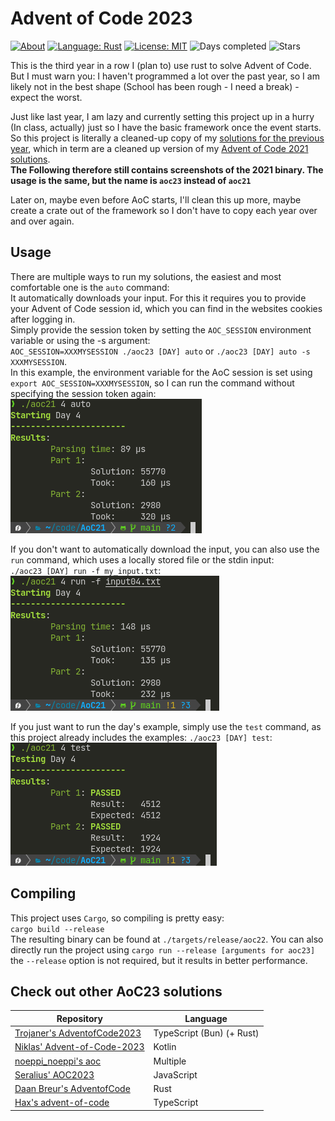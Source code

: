# Advent of Code 2023

[![About](https://img.shields.io/badge/Advent%20of%20Code-2023-brightgreen?style=flat-square)](https://adventofcode.com/2023/about)
[![Language: Rust](https://img.shields.io/badge/Language-Rust-orange.svg?style=flat-square)](https://en.wikipedia.org/wiki/Rust_(programming_language))
[![License: MIT](https://img.shields.io/badge/License-MIT-blue.svg?style=flat-square)](https://mit-license.org/)
![Days completed](https://img.shields.io/badge/Days%20completed-7-red?style=flat-square)
![Stars](https://img.shields.io/badge/Stars-14-yellow?style=flat-square)

This is the third year in a row I (plan to) use rust to solve Advent of Code. But I must warn you: I haven't programmed a lot over the past year, so I am likely not in the best shape (School has been rough - I need a break) - expect the worst.

Just like last year, I am lazy and currently setting this project up in a hurry (In class, actually) just so I have the basic framework once the event starts. So this project is literally a cleaned-up copy of my [solutions for the previous year](https://github.com/LeMoonStar/AoC22), which in term are a cleaned up version of my [Advent of Code 2021 solutions](https://github.com/LeMoonStar/AoC21).  
**The Following therefore still contains screenshots of the 2021 binary. The usage is the same, but the name is `aoc23` instead of `aoc21`**

Later on, maybe even before AoC starts, I'll clean this up more, maybe create a crate out of the framework so I don't have to copy each year over and over again.

## Usage

There are multiple ways to run my solutions, the easiest and most comfortable one is the `auto` command:  
It automatically downloads your input. For this it requires you to provide your Advent of Code session id, which you can find in the websites cookies after logging in.  
Simply provide the session token by setting the `AOC_SESSION` environment variable or using the -s argument:  
`AOC_SESSION=XXXMYSESSION ./aoc23 [DAY] auto` or `./aoc23 [DAY] auto -s XXXMYSESSION`.  
In this example, the environment variable for the AoC session is set using `export AOC_SESSION=XXXMYSESSION`, so I can run the command without specifying the session token again:  
![auto command in action](./images/auto.png)  

If you don't want to automatically download the input, you can also use the `run` command, which uses a locally stored file or the stdin input:  
`./aoc23 [DAY] run -f my_input.txt`:  
![run command in action](./images/run.png)  

If you just want to run the day's example, simply use the `test` command, as this project already includes the examples:
`./aoc23 [DAY] test`:  
![test command in action](./images/test.png)  

## Compiling

This project uses `Cargo`, so compiling is pretty easy:  
`cargo build --release`  
The resulting binary can be found at `./targets/release/aoc22`. You can also directly run the project using `cargo run --release [arguments for aoc23]`  
the `--release` option is not required, but it results in better performance.

## Check out other AoC23 solutions

| Repository                                                                                           | Language                                |
|------------------------------------------------------------------------------------------------------|-----------------------------------------|
| [Trojaner's AdventofCode2023](https://github.com/TrojanerHD/AdventofCode2023)                        | TypeScript (Bun) (+ Rust)               |
| [Niklas' Advent-of-Code-2023](https://github.com/derNiklaas/Advent-of-Code-2023)                     | Kotlin                                  |
| [noeppi_noeppi's aoc](https://github.com/noeppi-noeppi/aoc/tree/master/2023)                         | Multiple                                |
| [Seralius' AOC2023](https://github.com/Seralius/AOC2023)                                             | JavaScript                              |
| [Daan Breur's AdventofCode](https://github.com/daanbreur/AdventofCode)                               | Rust                                    |
| [Hax's advent-of-code](https://github.com/Schlauer-Hax/advent-of-code)                                              | TypeScript                              |
